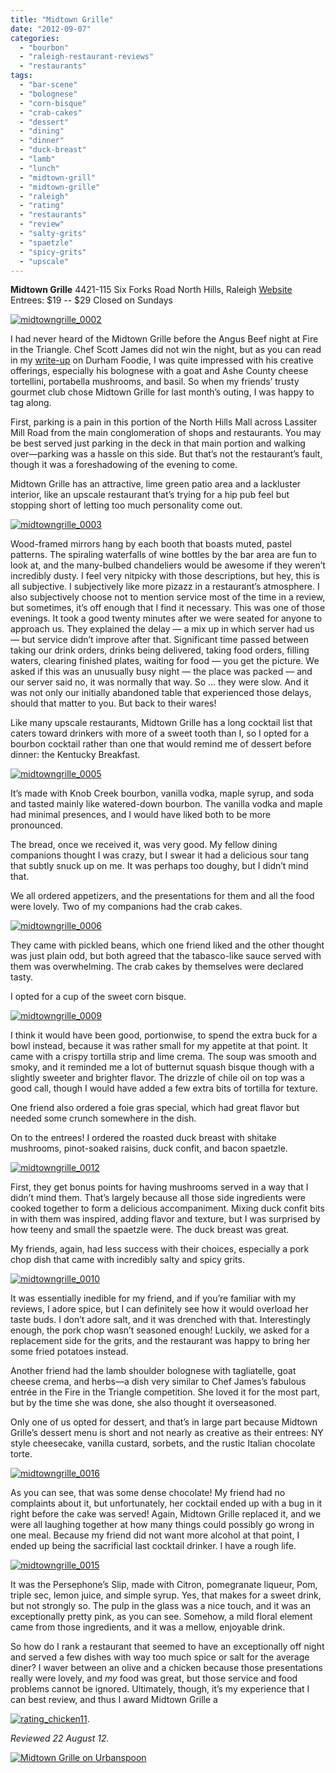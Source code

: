 ```yaml
---
title: "Midtown Grille"
date: "2012-09-07"
categories: 
  - "bourbon"
  - "raleigh-restaurant-reviews"
  - "restaurants"
tags: 
  - "bar-scene"
  - "bolognese"
  - "corn-bisque"
  - "crab-cakes"
  - "dessert"
  - "dining"
  - "dinner"
  - "duck-breast"
  - "lamb"
  - "lunch"
  - "midtown-grill"
  - "midtown-grille"
  - "raleigh"
  - "rating"
  - "restaurants"
  - "review"
  - "salty-grits"
  - "spaetzle"
  - "spicy-grits"
  - "upscale"
---
```


**Midtown Grille** 4421-115 Six Forks Road North Hills, Raleigh [Website](http://themidtowngrille.com/) Entrees: $19 -- $29 Closed on Sundays

[![](http://s3.amazonaws.com/thegourmez-wpmedia/2012/09/midtowngrille_0002.jpg "midtowngrille_0002")](http://s3.amazonaws.com/thegourmez-wpmedia/2012/09/midtowngrille_0002.jpg)

I had never heard of the Midtown Grille before the Angus Beef night at Fire in the Triangle. Chef Scott James did not win the night, but as you can read in my [write-up](http://johannakramer.com/2012/07/12/competition-dining-quarterfinal-2-ryan-payne-vs-scott-james/) on Durham Foodie, I was quite impressed with his creative offerings, especially his bolognese with a goat and Ashe County cheese tortellini, portabella mushrooms, and basil. So when my friends’ trusty gourmet club chose Midtown Grille for last month’s outing, I was happy to tag along.

First, parking is a pain in this portion of the North Hills Mall across Lassiter Mill Road from the main conglomeration of shops and restaurants. You may be best served just parking in the deck in that main portion and walking over—parking was a hassle on this side. But that’s not the restaurant’s fault, though it was a foreshadowing of the evening to come.

Midtown Grille has an attractive, lime green patio area and a lackluster interior, like an upscale restaurant that’s trying for a hip pub feel but stopping short of letting too much personality come out.

[![](http://s3.amazonaws.com/thegourmez-wpmedia/2012/09/midtowngrille_0003.jpg "midtowngrille_0003")](http://s3.amazonaws.com/thegourmez-wpmedia/2012/09/midtowngrille_0003.jpg)

Wood-framed mirrors hang by each booth that boasts muted, pastel patterns. The spiraling waterfalls of wine bottles by the bar area are fun to look at, and the many-bulbed chandeliers would be awesome if they weren’t incredibly dusty. I feel very nitpicky with those descriptions, but hey, this is all subjective. I subjectively like more pizazz in a restaurant’s atmosphere. I also subjectively choose not to mention service most of the time in a review, but sometimes, it’s off enough that I find it necessary. This was one of those evenings. It took a good twenty minutes after we were seated for anyone to approach us. They explained the delay — a mix up in which server had us — but service didn’t improve after that. Significant time passed between taking our drink orders, drinks being delivered, taking food orders, filling waters, clearing finished plates, waiting for food — you get the picture. We asked if this was an unusually busy night — the place was packed — and our server said no, it was normally that way. So … they were slow. And it was not only our initially abandoned table that experienced those delays, should that matter to you. But back to their wares!

Like many upscale restaurants, Midtown Grille has a long cocktail list that caters toward drinkers with more of a sweet tooth than I, so I opted for a bourbon cocktail rather than one that would remind me of dessert before dinner: the Kentucky Breakfast.

[![](http://s3.amazonaws.com/thegourmez-wpmedia/2012/09/midtowngrille_0005.jpg "midtowngrille_0005")](http://s3.amazonaws.com/thegourmez-wpmedia/2012/09/midtowngrille_0005.jpg)

It’s made with Knob Creek bourbon, vanilla vodka, maple syrup, and soda and tasted mainly like watered-down bourbon. The vanilla vodka and maple had minimal presences, and I would have liked both to be more pronounced.

The bread, once we received it, was very good. My fellow dining companions thought I was crazy, but I swear it had a delicious sour tang that subtly snuck up on me. It was perhaps too doughy, but I didn’t mind that.

We all ordered appetizers, and the presentations for them and all the food were lovely. Two of my companions had the crab cakes.

[![](http://s3.amazonaws.com/thegourmez-wpmedia/2012/09/midtowngrille_0006.jpg "midtowngrille_0006")](http://s3.amazonaws.com/thegourmez-wpmedia/2012/09/midtowngrille_0006.jpg)

They came with pickled beans, which one friend liked and the other thought was just plain odd, but both agreed that the tabasco-like sauce served with them was overwhelming. The crab cakes by themselves were declared tasty.

I opted for a cup of the sweet corn bisque.

[![](http://s3.amazonaws.com/thegourmez-wpmedia/2012/09/midtowngrille_0009.jpg "midtowngrille_0009")](http://s3.amazonaws.com/thegourmez-wpmedia/2012/09/midtowngrille_0009.jpg)

I think it would have been good, portionwise, to spend the extra buck for a bowl instead, because it was rather small for my appetite at that point. It came with a crispy tortilla strip and lime crema. The soup was smooth and smoky, and it reminded me a lot of butternut squash bisque though with a slightly sweeter and brighter flavor. The drizzle of chile oil on top was a good call, though I would have added a few extra bits of tortilla for texture.

One friend also ordered a foie gras special, which had great flavor but needed some crunch somewhere in the dish.

On to the entrees! I ordered the roasted duck breast with shitake mushrooms, pinot-soaked raisins, duck confit, and bacon spaetzle.

[![](http://s3.amazonaws.com/thegourmez-wpmedia/2012/09/midtowngrille_0012.jpg "midtowngrille_0012")](http://s3.amazonaws.com/thegourmez-wpmedia/2012/09/midtowngrille_0012.jpg)

First, they get bonus points for having mushrooms served in a way that I didn’t mind them. That’s largely because all those side ingredients were cooked together to form a delicious accompaniment. Mixing duck confit bits in with them was inspired, adding flavor and texture, but I was surprised by how teeny and small the spaetzle were. The duck breast was great.

My friends, again, had less success with their choices, especially a pork chop dish that came with incredibly salty and spicy grits.

[![](http://s3.amazonaws.com/thegourmez-wpmedia/2012/09/midtowngrille_0010.jpg "midtowngrille_0010")](http://s3.amazonaws.com/thegourmez-wpmedia/2012/09/midtowngrille_0010.jpg)

It was essentially inedible for my friend, and if you’re familiar with my reviews, I adore spice, but I can definitely see how it would overload her taste buds. I don’t adore salt, and it was drenched with that. Interestingly enough, the pork chop wasn’t seasoned enough! Luckily, we asked for a replacement side for the grits, and the restaurant was happy to bring her some fried potatoes instead.

Another friend had the lamb shoulder bolognese with tagliatelle, goat cheese crema, and herbs—a dish very similar to Chef James’s fabulous entrée in the Fire in the Triangle competition. She loved it for the most part, but by the time she was done, she also thought it overseasoned.

Only one of us opted for dessert, and that’s in large part because Midtown Grille’s dessert menu is short and not nearly as creative as their entrees: NY style cheesecake, vanilla custard, sorbets, and the rustic Italian chocolate torte.

[![](http://s3.amazonaws.com/thegourmez-wpmedia/2012/09/midtowngrille_0016.jpg "midtowngrille_0016")](http://s3.amazonaws.com/thegourmez-wpmedia/2012/09/midtowngrille_0016.jpg)[](http://s3.amazonaws.com/thegourmez-wpmedia/2012/09/midtowngrille_0015.jpg)

As you can see, that was some dense chocolate! My friend had no complaints about it, but unfortunately, her cocktail ended up with a bug in it right before the cake was served! Again, Midtown Grille replaced it, and we were all laughing together at how many things could possibly go wrong in one meal. Because my friend did not want more alcohol at that point, I ended up being the sacrificial last cocktail drinker. I have a rough life.

[![](http://s3.amazonaws.com/thegourmez-wpmedia/2012/09/midtowngrille_0015.jpg "midtowngrille_0015")](http://s3.amazonaws.com/thegourmez-wpmedia/2012/09/midtowngrille_0015.jpg)

It was the Persephone’s Slip, made with Citron, pomegranate liqueur, Pom, triple sec, lemon juice, and simple syrup. Yes, that makes for a sweet drink, but not strongly so. The pulp in the glass was a nice touch, and it was an exceptionally pretty pink, as you can see. Somehow, a mild floral element came from those ingredients, and it was a mellow, enjoyable drink.

So how do I rank a restaurant that seemed to have an exceptionally off night and served a few dishes with way too much spice or salt for the average diner? I waver between an olive and a chicken because those presentations really were lovely, and _my_ food was great, but those service and food problems cannot be ignored. Ultimately, though, it’s my experience that I can best review, and thus I award Midtown Grille a

[![](http://s3.amazonaws.com/thegourmez-wpmedia/2009/02/rating_chicken11.gif "rating_chicken11")](http://s3.amazonaws.com/thegourmez-wpmedia/2009/02/rating_chicken11.gif).

_Reviewed 22 August 12._

[![Midtown Grille on Urbanspoon](http://www.urbanspoon.com/b/link/1591496/minilink.gif)](http://www.urbanspoon.com/r/25/1591496/restaurant/North-Raleigh/Midtown-Grille-Raleigh)
